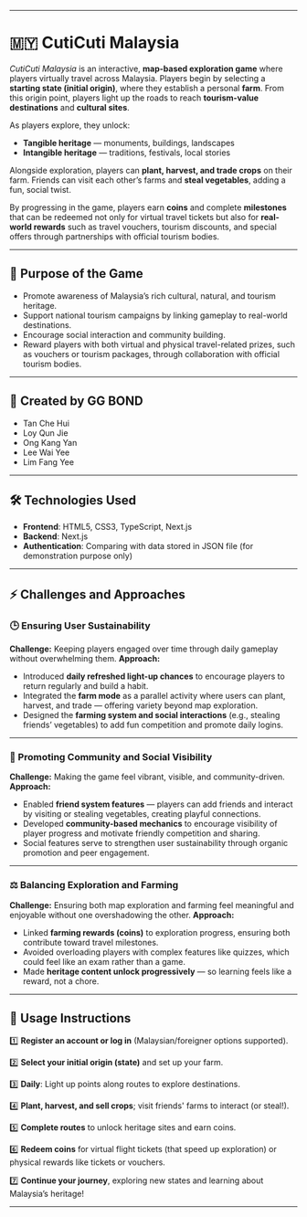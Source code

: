 
---

# 🇲🇾 **CutiCuti Malaysia**

*CutiCuti Malaysia* is an interactive, **map-based exploration game** where players virtually travel across Malaysia. Players begin by selecting a **starting state (initial origin)**, where they establish a personal **farm**. From this origin point, players light up the roads to reach **tourism-value destinations** and **cultural sites**.

As players explore, they unlock:

* **Tangible heritage** — monuments, buildings, landscapes
* **Intangible heritage** — traditions, festivals, local stories

Alongside exploration, players can **plant, harvest, and trade crops** on their farm. Friends can visit each other’s farms and **steal vegetables**, adding a fun, social twist.

By progressing in the game, players earn **coins** and complete **milestones** that can be redeemed not only for virtual travel tickets but also for **real-world rewards** such as travel vouchers, tourism discounts, and special offers through partnerships with official tourism bodies.

---

## 🎯 **Purpose of the Game**

* Promote awareness of Malaysia’s rich cultural, natural, and tourism heritage.
* Support national tourism campaigns by linking gameplay to real-world destinations.
* Encourage social interaction and community building.
* Reward players with both virtual and physical travel-related prizes, such as vouchers or tourism packages, through collaboration with official tourism bodies.

---

## 👥 **Created by GG BOND**

* Tan Che Hui
* Loy Qun Jie
* Ong Kang Yan
* Lee Wai Yee
* Lim Fang Yee

---

## 🛠 **Technologies Used**

* **Frontend**: HTML5, CSS3, TypeScript, Next.js
* **Backend**: Next.js
* **Authentication**: Comparing with data stored in JSON file (for demonstration purpose only)

---

## ⚡ **Challenges and Approaches**

### 🕒 Ensuring User Sustainability

**Challenge:** Keeping players engaged over time through daily gameplay without overwhelming them.
**Approach:**

* Introduced **daily refreshed light-up chances** to encourage players to return regularly and build a habit.
* Integrated the **farm mode** as a parallel activity where users can plant, harvest, and trade — offering variety beyond map exploration.
* Designed the **farming system and social interactions** (e.g., stealing friends’ vegetables) to add fun competition and promote daily logins.

---

### 🤝 Promoting Community and Social Visibility

**Challenge:** Making the game feel vibrant, visible, and community-driven.
**Approach:**

* Enabled **friend system features** — players can add friends and interact by visiting or stealing vegetables, creating playful connections.
* Developed **community-based mechanics** to encourage visibility of player progress and motivate friendly competition and sharing.
* Social features serve to strengthen user sustainability through organic promotion and peer engagement.

---

### ⚖️ Balancing Exploration and Farming

**Challenge:** Ensuring both map exploration and farming feel meaningful and enjoyable without one overshadowing the other.
**Approach:**

* Linked **farming rewards (coins)** to exploration progress, ensuring both contribute toward travel milestones.
* Avoided overloading players with complex features like quizzes, which could feel like an exam rather than a game.
* Made **heritage content unlock progressively** — so learning feels like a reward, not a chore.

---

## 📌 **Usage Instructions**

1️⃣ **Register an account or log in** (Malaysian/foreigner options supported).

2️⃣ **Select your initial origin (state)** and set up your farm.

3️⃣ **Daily**: Light up points along routes to explore destinations.

4️⃣ **Plant, harvest, and sell crops**; visit friends' farms to interact (or steal!).

5️⃣ **Complete routes** to unlock heritage sites and earn coins.

6️⃣ **Redeem coins** for virtual flight tickets (that speed up exploration) or physical rewards like tickets or vouchers.

7️⃣ **Continue your journey**, exploring new states and learning about Malaysia’s heritage!

---
